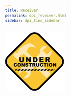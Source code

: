 ```yaml
---
title: Receiver
permalink: dpi_receiver.html
sidebar: dpi_timo_sidebar
---
```


![](/images/dpi/underarbeide.png)